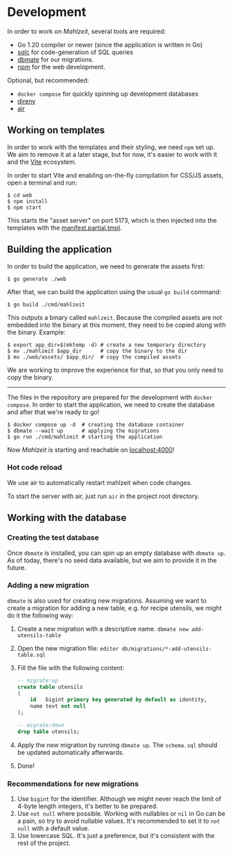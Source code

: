 # Development

In order to work on *Mahlzeit*, several tools are required:

- Go 1.20 compiler or newer (since the application is written in Go)
- [sqlc](https://sqlc.dev) for code-generation of SQL queries
- [dbmate](https://github.com/amacneil/dbmate) for our migrations.
- [npm](https://www.npmjs.com/) for the web development.

Optional, but recommended:

- `docker compose` for quickly spinning up development databases
- [direnv](https://direnv.net/)
- [air](https://github.com/cosmtrek/air)

## Working on templates

In order to work with the templates and their styling, we need `npm` set up. We aim to remove it at a later
stage, but for now, it's easier to work with it and the [Vite](https://vitejs.dev/) ecosystem.

In order to start Vite and enabling on-the-fly compilation for CSS/JS assets, open a terminal and run:

```shell
$ cd web
$ npm install
$ npm start
```

This starts the "asset server" on port 5173, which is then injected into the templates with
the [manifest.partial.tmpl](./web/templates/partials/manifest.partial.tmpl).

## Building the application

In order to build the application, we need to generate the assets first:

```shell
$ go generate ./web
```

After that, we can build the application using the usual `go build` command:

```shell
$ go build ./cmd/mahlzeit
```

This outputs a binary called `mahlzeit`. Because the compiled assets are not embedded into the binary at this moment,
they need to be copied along with the binary. Example:

```shell
$ export app_dir=$(mktemp -d) # create a new temporary directory
$ mv ./mahlzeit $app_dir      # copy the binary to the dir 
$ mv ./web/assets/ $app_dir/  # copy the compiled assets
```

We are working to improve the experience for that, so that you only need to copy the binary.

---

The files in the repository are prepared for the development with `docker compose`. In order to start the application,
we need to create the database and after that we're ready to go!

```shell
$ docker compose up -d  # creating the database container
$ dbmate --wait up      # applying the migrations
$ go run ./cmd/mahlzeit # starting the application
```

Now *Mahlzeit* is starting and reachable on [localhost:4000](http://localhost:4000/)!

### Hot code reload

We use air to automatically restart mahlzeit when code changes. 

To start the server with air, just run `air` in the project root directory. 

## Working with the database

### Creating the test database

Once `dbmate` is installed, you can spin up an empty database with `dbmate up`. As of today, there's no seed data
available, but we aim to provide it in the future.

### Adding a new migration

`dbmate` is also used for creating new migrations. Assuming we want to create a migration for adding a new table, e.g.
for recipe utensils, we might do it the following way:

1. Create a new migration with a descriptive name. `dbmate new add-utensils-table`
2. Open the new migration file: `editor db/migrations/*-add-utensils-table.sql`
3. Fill the file with the following content:

   ```sql
   -- migrate:up
   create table utensils
   (
       id   bigint primary key generated by default as identity,
       name text not null
   );
   
   -- migrate:down
   drop table utensils;
   ```
4. Apply the new migration by running `dbmate up`. The `schema.sql` should be updated automatically afterwards.
5. Done!

### Recommendations for new migrations

1. Use `bigint` for the identifier.
   Although we might never reach the limit of 4-byte length integers, it's better to be prepared.
2. Use `not null` where possible. Working with nullables or `nil` in Go can be a pain, so try to avoid nullable values.
   It's recommended to set it to `not null` with a default value.
3. Use lowercase SQL. It's just a preference, but it's consistent with the rest of the project.
